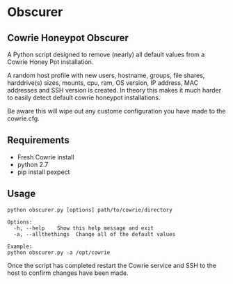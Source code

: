 # Obscurer

## Cowrie Honeypot Obscurer

A Python script designed to remove (nearly) all default values from a Cowrie Honey Pot installation. 

A random host profile with new users, hostname, groups, file shares, harddrive(s) sizes, mounts, cpu, ram, OS version, IP address, MAC addresses and SSH version is created. In theory this makes it much harder to easily detect default cowrie honeypot installations.

Be aware this will wipe out any custome configuration you have made to the cowrie.cfg.

## Requirements 

* Fresh Cowrie install
* python 2.7
* pip install pexpect

## Usage

```
python obscurer.py [options] path/to/cowrie/directory

Options:
  -h, --help    Show this help message and exit
  -a, --allthethings  Change all of the default values
  
Example:
python obscurer.py -a /opt/cowrie 
```

Once the script has completed restart the Cowrie service and SSH to the host to confirm changes have been made.
